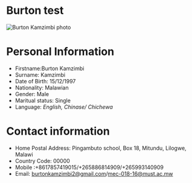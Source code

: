 # Burton test
![Burton Kamzimbi  photo](\CQUEST\img\burtk.jpg)

# Personal Information
* Firstname:Burton Kamzimbi
* Surname: Kamzimbi
* Date of Birth: 15/12/1997
* Nationality: Malawian
* Gender: Male
* Maritual status: Single
* Language: _English, Chinase/ Chichewa_

# Contact information
* Home Postal Address: Pingambuto school, Box 18, Mitundu, Lilogwe, Malawi
* Country Code: 00000
* Mobile :+8617857419015/+265886814909/+265993140909
* Email: burtonkamzimbi2@gmail.com/mec-018-16@must.ac.mw
